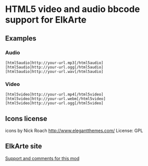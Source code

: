 # HTML5 video and audio bbcode support for ElkArte

## Examples

### Audio
```
[html5audio]http://your-url.mp3[/html5audio]
[html5audio]http://your-url.ogg[/html5audio]
[html5audio]http://your-url.wav[/html5audio]
```
### Video
```
[html5video]http://your-url.mp4[/html5video]
[html5video]http://your-url.webm[/html5video]
[html5video]http://your-url.ogg[/html5video]
```

## Icons license
icons by Nick Roach  http://www.elegantthemes.com/ License: GPL

## ElkArte site
[Support and comments for this mod](http://www.elkarte.net/community/index.php?topic=3976.0)
